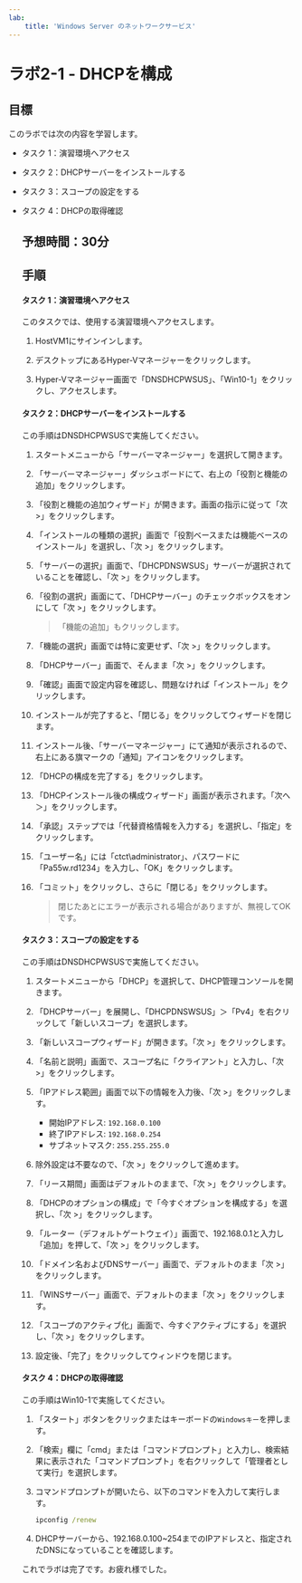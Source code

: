 ```yaml
---
lab:
    title: 'Windows Server のネットワークサービス'
---
```


# ラボ2-1  - DHCPを構成

## 目標

このラボでは次の内容を学習します。

- タスク 1：演習環境へアクセス

- タスク 2：DHCPサーバーをインストールする

- タスク 3：スコープの設定をする

- タスク 4：DHCPの取得確認

  

  ## 予想時間：30分

  

  ## 手順

  #### タスク 1：演習環境へアクセス

  このタスクでは、使用する演習環境へアクセスします。

  1. HostVM1にサインインします。
  
  1. デスクトップにあるHyper-Vマネージャーをクリックします。

  1. Hyper-Vマネージャー画面で「DNSDHCPWSUS」、「Win10-1」をクリックし、アクセスします。

     

  #### タスク 2：DHCPサーバーをインストールする
  
  この手順はDNSDHCPWSUSで実施してください。
  
  1. スタートメニューから「サーバーマネージャー」を選択して開きます。
  
  2. 「サーバーマネージャー」ダッシュボードにて、右上の「役割と機能の追加」をクリックします。
  
  3. 「役割と機能の追加ウィザード」が開きます。画面の指示に従って「次 >」をクリックします。
  
  4. 「インストールの種類の選択」画面で「役割ベースまたは機能ベースのインストール」を選択し、「次 >」をクリックします。
  
  5. 「サーバーの選択」画面で、「DHCPDNSWSUS」サーバーが選択されていることを確認し、「次 >」をクリックします。
  
  6. 「役割の選択」画面にて、「DHCPサーバー」のチェックボックスをオンにして「次 >」をクリックします。
  
     > 「機能の追加」もクリックします。
  
  7. 「機能の選択」画面では特に変更せず、「次 >」をクリックします。
  
  8. 「DHCPサーバー」画面で、そんまま「次 >」をクリックします。
  
  9. 「確認」画面で設定内容を確認し、問題なければ「インストール」をクリックします。
  
  10. インストールが完了すると、「閉じる」をクリックしてウィザードを閉じます。
  
  11. インストール後、「サーバーマネージャー」にて通知が表示されるので、右上にある旗マークの「通知」アイコンをクリックします。
  
  12. 「DHCPの構成を完了する」をクリックします。
  
  13. 「DHCPインストール後の構成ウィザード」画面が表示されます。「次へ＞」をクリックします。
  
  14. 「承認」ステップでは「代替資格情報を入力する」を選択し、「指定」をクリックします。
  
  15. 「ユーザー名」には「ctct\administrator」、パスワードに「Pa55w.rd1234」を入力し、「OK」をクリックします。
  
  16. 「コミット」をクリックし、さらに「閉じる」をクリックします。
  
      > 閉じたあとにエラーが表示される場合がありますが、無視してOKです。
  
      
  
  #### タスク 3：スコープの設定をする
  
  この手順はDNSDHCPWSUSで実施してください。
  
  1. スタートメニューから「DHCP」を選択して、DHCP管理コンソールを開きます。
  
  2. 「DHCPサーバー」を展開し、「DHCPDNSWSUS」＞「Pv4」を右クリックして「新しいスコープ」を選択します。
  
  3. 「新しいスコープウィザード」が開きます。「次 >」をクリックします。
  
  4. 「名前と説明」画面で、スコープ名に「クライアント」と入力し、「次 >」をクリックします。
  
  5. 「IPアドレス範囲」画面で以下の情報を入力後、「次 >」をクリックします。
     - 開始IPアドレス: `192.168.0.100`
     - 終了IPアドレス: `192.168.0.254`
     - サブネットマスク: `255.255.255.0`
  
  6. 除外設定は不要なので、「次 >」をクリックして進めます。
  
  7. 「リース期間」画面はデフォルトのままで、「次 >」をクリックします。
  
  8. 「DHCPのオプションの構成」で「今すぐオプションを構成する」を選択し、「次 >」をクリックします。
  
  9. 「ルーター（デフォルトゲートウェイ）」画面で、192.168.0.1と入力し「追加」を押して、「次 >」をクリックします。
  
  10. 「ドメイン名およびDNSサーバー」画面で、デフォルトのまま「次 >」をクリックします。
  
  11. 「WINSサーバー」画面で、デフォルトのまま「次 >」をクリックします。
  
  12. 「スコープのアクティブ化」画面で、今すぐアクティブにする」を選択し、「次 >」をクリックします。
  
  13. 設定後、「完了」をクリックしてウィンドウを閉じます。
  
      
  
  
  #### タスク 4：DHCPの取得確認
  
  この手順はWin10-1で実施してください。
  
  1. 「スタート」ボタンをクリックまたはキーボードの`Windowsキー`を押します。
  
  2. 「検索」欄に「cmd」または「コマンドプロンプト」と入力し、検索結果に表示された「コマンドプロンプト」を右クリックして「管理者として実行」を選択します。
  
  3. コマンドプロンプトが開いたら、以下のコマンドを入力して実行します。
  
     ```cmd
     ipconfig /renew
     ```
  
  4. DHCPサーバーから、192.168.0.100~254までのIPアドレスと、指定されたDNSになっていることを確認します。
  
     
  
  これでラボは完了です。お疲れ様でした。
